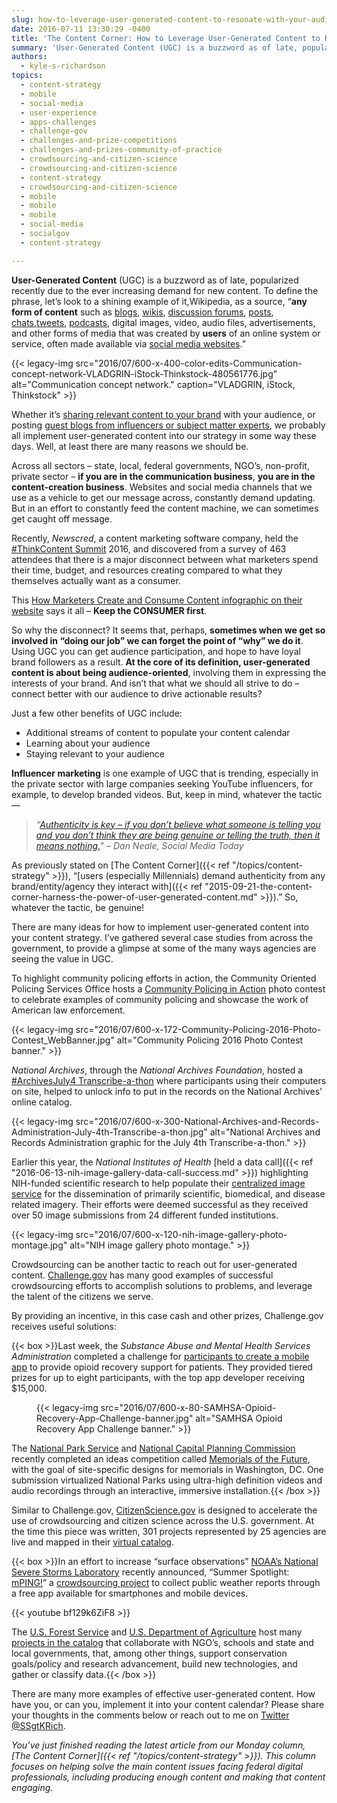 ```yaml
---
slug: how-to-leverage-user-generated-content-to-resonate-with-your-audience
date: 2016-07-11 13:30:29 -0400
title: 'The Content Corner: How to Leverage User-Generated Content to Resonate With Your Audience'
summary: 'User-Generated Content (UGC) is a buzzword as of late, popularized recently due to the ever increasing demand for new content.'
authors:
  - kyle-s-richardson
topics:
  - content-strategy
  - mobile
  - social-media
  - user-experience
  - apps-challenges
  - challenge-gov
  - challenges-and-prize-competitions
  - challenges-and-prizes-community-of-practice
  - crowdsourcing-and-citizen-science
  - crowdsourcing-and-citizen-science
  - content-strategy
  - crowdsourcing-and-citizen-science
  - mobile
  - mobile
  - mobile
  - social-media
  - socialgov
  - content-strategy

---
```


**User-Generated Content** (UGC) is a buzzword as of late, popularized recently due to the ever increasing demand for new content. To define the phrase, let’s look to a shining example of it,Wikipedia, as a source, &#8220;**any form of content** such as [blogs](https://en.wikipedia.org/wiki/Blog "Blog"), [wikis](https://en.wikipedia.org/wiki/Wiki "Wiki"), [discussion forums](https://en.wikipedia.org/wiki/Internet_forum "Discussion forum"), [posts](https://en.wikipedia.org/wiki/Internet_post "Internet post - page does not exist"), [chats](https://en.wikipedia.org/wiki/Online_chat "Online chat"),[tweets](https://en.wikipedia.org/wiki/Twitter "Twitter"), [podcasts](https://en.wikipedia.org/wiki/Podcast "Podcast"), digital images, video, audio files, advertisements, and other forms of media that was created by **users** of an online system or service, often made available via [social media websites](https://en.wikipedia.org/wiki/List_of_social_networking_websites "List of social networking websites").&#8221;

{{< legacy-img src="2016/07/600-x-400-color-edits-Communication-concept-network-VLADGRIN-iStock-Thinkstock-480561776.jpg" alt="Communication concept network." caption="VLADGRIN, iStock, Thinkstock" >}} 

Whether it’s [sharing relevant content to your brand](https://twitter.com/wernerc/status/746348823186808832) with your audience, or posting [guest blogs from influencers or subject matter experts](https://theiacpblog.org/2016/07/05/lets-all-be-a-player-police-legitimacy-and-youth-engagement-results/), we probably all implement user-generated content into our strategy in some way these days. Well, at least there are many reasons we should be.

Across all sectors &#8211; state, local, federal governments, NGO’s, non-profit, private sector &#8211; **if you are in the communication business**, **you are in the content-creation business**. Websites and social media channels that we use as a vehicle to get our message across, constantly demand updating. But in an effort to constantly feed the content machine, we can sometimes get caught off message.

Recently, _Newscred_, a content marketing software company, held the [#ThinkContent Summit](https://twitter.com/search?q=%23ThinkContent&src=typd) 2016, and discovered from a survey of 463 attendees that there is a major disconnect between what marketers spend their time, budget, and resources creating compared to what they themselves actually want as a consumer.

This [How Marketers Create and Consume Content infographic on their website](http://t.umblr.com/redirect?z=https%3A%2F%2Fimages3.newscred.com%2FZz1lNGFiMzYxMzRhYTE0NThmOTc1MjhkOTQ4NWRmNzUyYQ%3D%3D&t=YmZhNzhlMDAxYWUyMTkwNjNhOTQ3OTFlMWU3OTBiMmUyZDY2ZDk4YyxUcWlBMlFxNA%3D%3D) says it all &#8211; **Keep the CONSUMER first**.

So why the disconnect? It seems that, perhaps, **sometimes when we get so involved in &#8220;doing our job&#8221; we can forget the point of &#8220;why&#8221; we do it**. Using UGC you can get audience participation, and hope to have loyal brand followers as a result. **At the core of its definition, user-generated content is about being audience-oriented**, involving them in expressing the interests of your brand. And isn’t that what we should all strive to do &#8211; connect better with our audience to drive actionable results?

Just a few other benefits of UGC include:

  * Additional streams of content to populate your content calendar
  * Learning about your audience
  * Staying relevant to your audience

**Influencer marketing** is one example of UGC that is trending, especially in the private sector with large companies seeking YouTube influencers, for example, to develop branded videos. But, keep in mind, whatever the tactic—

> _&#8220;[Authenticity is key &#8211; if you don’t believe what someone is telling you and you don’t think they are being genuine or telling the truth, then it means nothing.](http://www.socialmediatoday.com/marketing/influencer-marketing-collaboration-not-transaction)&#8221; – Dan Neale, Social Media Today_

As previously stated on [The Content Corner]({{< ref "/topics/content-strategy" >}}), &#8220;[users (especially Millennials) demand authenticity from any brand/entity/agency they interact with]({{< ref "2015-09-21-the-content-corner-harness-the-power-of-user-generated-content.md" >}}).&#8221; So, whatever the tactic, be genuine!

There are many ideas for how to implement user-generated content into your content strategy. I’ve gathered several case studies from across the government, to provide a glimpse at some of the many ways agencies are seeing the value in UGC.

To highlight community policing efforts in action, the Community Oriented Policing Services Office hosts a [Community Policing in Action](http://www.cops.usdoj.gov/photocontest) photo contest to celebrate examples of community policing and showcase the work of American law enforcement.

{{< legacy-img src="2016/07/600-x-172-Community-Policing-2016-Photo-Contest_WebBanner.jpg" alt="Community Policing 2016 Photo Contest banner." >}}<figure class="tmblr-full"></figure>

_National Archives_, through the _National Archives Foundation_, hosted a [#ArchivesJuly4 Transcribe-a-thon](https://www.archivesfoundation.org/event/archivesjuly4-transcribe-thon/) where participants using their computers on site, helped to unlock info to put in the records on the National Archives’ online catalog.

{{< legacy-img src="2016/07/600-x-300-National-Archives-and-Records-Administration-July-4th-Transcribe-a-thon.jpg" alt="National Archives and Records Administration graphic for the July 4th Transcribe-a-thon." >}}<figure class="tmblr-full"></figure> 

Earlier this year, the _National Institutes of Health_ [held a data call]({{< ref "2016-06-13-nih-image-gallery-data-call-success.md" >}}) highlighting NIH-funded scientific research to help populate their [centralized image service](https://www.nih.gov/news-events/images) for the dissemination of primarily scientific, biomedical, and disease related imagery. Their efforts were deemed successful as they received over 50 image submissions from 24 different funded institutions.

{{< legacy-img src="2016/07/600-x-120-nih-image-gallery-photo-montage.jpg" alt="NIH image gallery photo montage." >}}<figure class="tmblr-full"></figure> 

Crowdsourcing can be another tactic to reach out for user-generated content. [Challenge.gov](https://www.challenge.gov/) has many good examples of successful crowdsourcing efforts to accomplish solutions to problems, and leverage the talent of the citizens we serve.

By providing an incentive, in this case cash and other prizes, Challenge.gov receives useful solutions:

{{< box >}}Last week, the _Substance Abuse and Mental Health Services Administration_ completed a challenge for [participants to create a mobile app](http://www.samhsa.gov/newsroom/press-announcements/201603041100) to provide opioid recovery support for patients. They provided tiered prizes for up to eight participants, with the top app developer receiving $15,000.

<figure class="tmblr-full">{{< legacy-img src="2016/07/600-x-80-SAMHSA-Opioid-Recovery-App-Challenge-banner.jpg" alt="SAMHSA Opioid Recovery App Challenge banner." >}}</figure> 

The [National Park Service](https://www.nps.gov/) and [National Capital Planning Commission](https://www.ncpc.gov/) recently completed an ideas competition called [Memorials of the Future](https://future.ncpc.gov/), with the goal of site-specific designs for memorials in Washington, DC. One submission virtualized National Parks using ultra-high definition videos and audio recordings through an interactive, immersive installation.{{< /box >}}

Similar to Challenge.gov, [CitizenScience.gov](http://www.citizenscience.gov/) is designed to accelerate the use of crowdsourcing and citizen science across the U.S. government. At the time this piece was written, 301 projects represented by 25 agencies are live and mapped in their [virtual catalog](http://www.citizenscience.gov/catalog/).

{{< box >}}In an effort to increase “surface observations” [NOAA’s National Severe Storms Laboratory](http://www.nssl.noaa.gov/) recently announced, “Summer Spotlight: [mPING!](https://www.citizenscience.gov/2016/07/06/noaa-summer-spotlight-mping/ "Permanent Link to NOAA Summer Spotlight: mPING!")” a [crowdsourcing project](https://ccsinventory.wilsoncenter.org/#projectId/24) to collect public weather reports through a free app available for smartphones and mobile devices.
  
{{< youtube bf129k6ZiF8 >}}

The <a href="http://www.fs.fed.us/">U.S. Forest Service</a> and <a href="http://www.usda.gov/">U.S. Department of Agriculture</a> host many <a href="http://www.citizenscience.gov/catalog/">projects in the catalog</a> that collaborate with NGO’s, schools and state and local governments, that, among other things, support conservation goals/policy and research advancement, build new technologies, and gather or classify data.{{< /box >}}

There are many more examples of effective user-generated content. How have you, or can you, implement it into your content calendar? Please share your thoughts in the comments below or reach out to me on [Twitter @SSgtKRich](https://www.twitter.com/SSgtKRich).
  
_You’ve just finished reading the latest article from our Monday column, [The Content Corner]({{< ref "/topics/content-strategy" >}}). This column focuses on helping solve the main content issues facing federal digital professionals, including producing enough content and making that content engaging._
